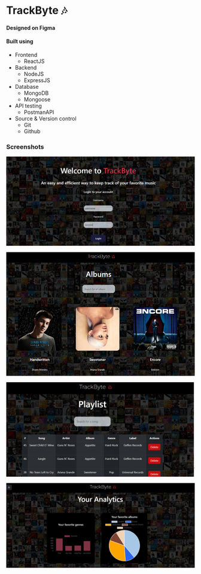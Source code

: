 # TrackByte 🎶
#### Designed on Figma
#### Built using 
  * Frontend
     * ReactJS 
  * Backend     
     * NodeJS 
     * ExpressJS
  * Database    
     * MongoDB 
     * Mongoose
  * API testing  
     * PostmanAPI
  * Source & Version control 
     * Git 
     * Github
     
### Screenshots
![home](./home.PNG)

![albums](./albums.PNG)

![playlist](./playlist.PNG)

![analytics](./analytics.PNG)


